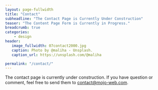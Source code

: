 ```yaml
---
layout: page-fullwidth
title: "Contact"
subheadline: "The Contact Page is Currently Under Construction"
teaser: "The Content Page Form is Currently in Progress."
breadcrumb: true
categories:
    - design
header:
   image_fullwidth: 07contact2000.jpg
   caption: Photo by @maliha - Unsplash.
   caption_url: https://unsplash.com/@maliha

permalink: "/contact/"
---
```



The contact page is currently under construction. If you have question or comment, feel free to send them to contact@mojo-web.com.
